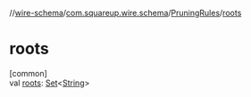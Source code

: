 //[wire-schema](../../../index.md)/[com.squareup.wire.schema](../index.md)/[PruningRules](index.md)/[roots](roots.md)

# roots

[common]\
val [roots](roots.md): [Set](https://kotlinlang.org/api/latest/jvm/stdlib/kotlin.collections/-set/index.html)&lt;[String](https://kotlinlang.org/api/latest/jvm/stdlib/kotlin/-string/index.html)&gt;
